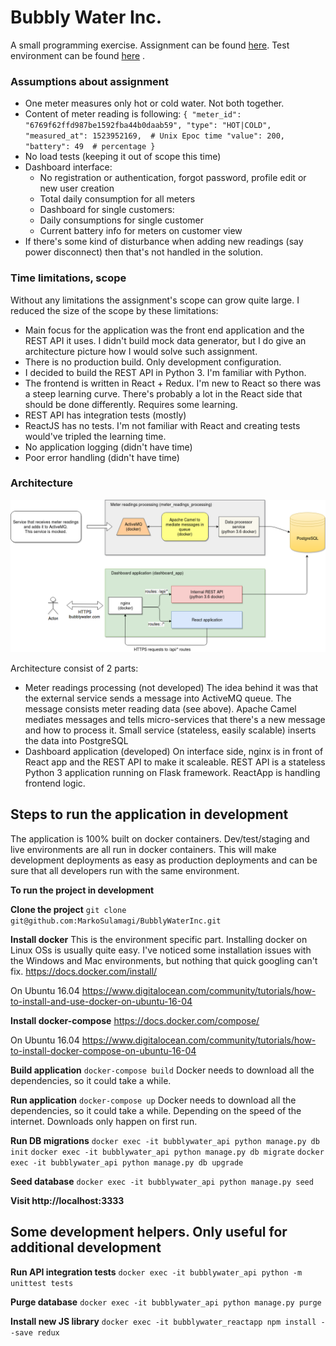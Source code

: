 # Bubbly Water Inc.

A small programming exercise. Assignment can be found [here](assignment.pdf).
Test environment can be found [here](http://52.178.39.62:3333) .

### Assumptions about assignment

- One meter measures only hot or cold water. Not both together.
- Content of meter reading is following:
`{
  "meter_id": "6769f62ffd987be1592fba44b0daab59",
  "type": "HOT|COLD",
  "measured_at": 1523952169,  # Unix Epoc time
  "value": 200,
  "battery": 49  # percentage
}`
- No load tests (keeping it out of scope this time)
- Dashboard interface:
    - No registration or authentication, forgot password, profile edit or new user creation
    - Total daily consumption for all meters
    - Dashboard for single customers:
    - Daily consumptions for single customer
    - Current battery info for meters on customer view
- If there's some kind of disturbance when adding new readings (say power disconnect) then that's not handled in the solution.

### Time limitations, scope

Without any limitations the assignment's scope can grow quite large. I reduced the size of the scope by these limitations:

- Main focus for the application was the front end application and the REST API it uses. I didn't build mock data generator, but
I do give an architecture picture how I would solve such assignment. 
- There is no production build. Only development configuration.
- I decided to build the REST API in Python 3. I'm familiar with Python.
- The frontend is written in React + Redux. I'm new to React so there was a steep learning curve. There's probably a lot in the 
React side that should be done differently. Requires some learning.
- REST API has integration tests (mostly)
- ReactJS has no tests. I'm not familiar with React and creating tests would've tripled the learning time.
- No application logging (didn't have time)
- Poor error handling (didn't have time)

### Architecture

![alt text](Architecture.png)

Architecture consist of 2 parts:
- Meter readings processing (not developed)
The idea behind it was that the external service sends a message into ActiveMQ queue. The message consists meter reading data (see above). 
Apache Camel mediates messages and tells micro-services that there's a new message and how to process it. Small service (stateless, easily scalable)
inserts the data into PostgreSQL
- Dashboard application (developed)
On interface side, nginx is in front of React app and the REST API to make it scaleable. 
REST API is a stateless Python 3 application running on Flask framework. ReactApp is handling frontend logic. 


## Steps to run the application in development

The application is 100% built on docker containers. Dev/test/staging and live environments are all run in docker containers.
This will make development deployments as easy as production deployments and can be sure that all developers run with the same environment.

**To run the project in development**

**Clone the project**
`git clone git@github.com:MarkoSulamagi/BubblyWaterInc.git`

**Install docker**
This is the environment specific part. Installing docker on Linux OSs is usually quite easy. 
I've noticed some installation issues with the Windows and Mac environments, but nothing that quick googling can't fix. 
https://docs.docker.com/install/

On Ubuntu 16.04 https://www.digitalocean.com/community/tutorials/how-to-install-and-use-docker-on-ubuntu-16-04

**Install docker-compose**
https://docs.docker.com/compose/

On Ubuntu 16.04 https://www.digitalocean.com/community/tutorials/how-to-install-docker-compose-on-ubuntu-16-04

**Build application**
`docker-compose build`
Docker needs to download all the dependencies, so it could take a while.

**Run application**
`docker-compose up`
Docker needs to download all the dependencies, so it could take a while. 
Depending on the speed of the internet. Downloads only happen on first run. 

**Run DB migrations**
`docker exec -it bubblywater_api python manage.py db init`
`docker exec -it bubblywater_api python manage.py db migrate`
`docker exec -it bubblywater_api python manage.py db upgrade`

**Seed database**
`docker exec -it bubblywater_api python manage.py seed`

**Visit http://localhost:3333**

## Some development helpers. Only useful for additional development 

**Run API integration tests**
`docker exec -it bubblywater_api python -m unittest tests`

**Purge database**
`docker exec -it bubblywater_api python manage.py purge`

**Install new JS library**
`docker exec -it bubblywater_reactapp npm install --save redux`






